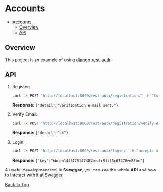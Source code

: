 # Accounts

- [Accounts](#accounts)
  - [Overview](#overview)
  - [API](#api)

## Overview

This project is an example of using [django-rest-auth](https://django-rest-auth.readthedocs.io/en/latest/index.html)

## API

1. Register:
    ```bash
    curl -X POST "http://localhost:8000/rest-auth/registration/" -H "Content-Type: application/json" -H 'Cookie: csrftoken=5OWwQ5ktpFreZaX3j7hltTrMuM7ojQBWUom7Tfx8y2NBAORe1kjCLVS75QZk0n94' -H "X-CSRFToken: 5OWwQ5ktpFreZaX3j7hltTrMuM7ojQBWUom7Tfx8y2NBAORe1kjCLVS75QZk0n94" -d '{"username":"msmall","email":"marksmall@gmx.com","password1":"S50sf4gT","password2":"S50sf4gT"}'
    ```

    **Response:** `{"detail":"Verification e-mail sent."}`
1. Verify Email:
    ```bash
    curl -X POST 'http://localhost:8000/rest-auth/registration/verify-email/' -H 'accept: application/json' -H 'Content-Type: application/json' -H 'X-CSRFToken: 5OWwQ5ktpFreZaX3j7hltTrMuM7ojQBWUom7Tfx8y2NBAORe1kjCLVS75QZk0n94' -d '{ "key": "Mw:1hUujc:c8terSkIJEe6iA9s644Fll8_Kzc"}'
    ```

    **Response:** `{"detail":"ok"}`
1. Login:
     ```bash
    curl -X POST 'http://localhost:8000/rest-auth/login/' -H 'accept: application/json' -H 'Content-Type: application/json' -H 'X-CSRFToken: 5OWwQ5ktpFreZaX3j7hltTrMuM7ojQBWUom7Tfx8y2NBAORe1kjCLVS75QZk0n94' -d '{ "username": "msmall", "email": "marksmall@gmx.com", "password": "S50sf4gT"}'
    ```

    **Response:** `{"key":"6bceb14464751474831edfc9fbf6c67470ee85bc"}`

A useful development tool is **Swagger**, you can see the whole **API** and how to interact with it at [Swagger](http://localhost:8000/swagger/)

[Back to Top](#login-api)
